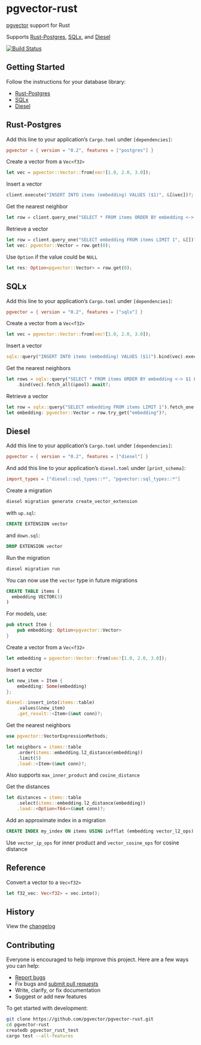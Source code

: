 # pgvector-rust

[pgvector](https://github.com/pgvector/pgvector) support for Rust

Supports [Rust-Postgres](https://github.com/sfackler/rust-postgres), [SQLx](https://github.com/launchbadge/sqlx), and [Diesel](https://github.com/diesel-rs/diesel)

[![Build Status](https://github.com/pgvector/pgvector-rust/workflows/build/badge.svg?branch=master)](https://github.com/pgvector/pgvector-rust/actions)

## Getting Started

Follow the instructions for your database library:

- [Rust-Postgres](#rust-postgres)
- [SQLx](#sqlx)
- [Diesel](#diesel)

## Rust-Postgres

Add this line to your application’s `Cargo.toml` under `[dependencies]`:

```toml
pgvector = { version = "0.2", features = ["postgres"] }
```

Create a vector from a `Vec<f32>`

```rust
let vec = pgvector::Vector::from(vec![1.0, 2.0, 3.0]);
```

Insert a vector

```rust
client.execute("INSERT INTO items (embedding) VALUES ($1)", &[&vec])?;
```

Get the nearest neighbor

```rust
let row = client.query_one("SELECT * FROM items ORDER BY embedding <-> $1 LIMIT 1", &[&vec])?;
```

Retrieve a vector

```rust
let row = client.query_one("SELECT embedding FROM items LIMIT 1", &[])?;
let vec: pgvector::Vector = row.get(0);
```

Use `Option` if the value could be `NULL`

```rust
let res: Option<pgvector::Vector> = row.get(0);
```

## SQLx

Add this line to your application’s `Cargo.toml` under `[dependencies]`:

```toml
pgvector = { version = "0.2", features = ["sqlx"] }
```

Create a vector from a `Vec<f32>`

```rust
let vec = pgvector::Vector::from(vec![1.0, 2.0, 3.0]);
```

Insert a vector

```rust
sqlx::query("INSERT INTO items (embedding) VALUES ($1)").bind(vec).execute(&pool).await?;
```

Get the nearest neighbors

```rust
let rows = sqlx::query("SELECT * FROM items ORDER BY embedding <-> $1 LIMIT 1")
    .bind(vec).fetch_all(&pool).await?;
```

Retrieve a vector

```rust
let row = sqlx::query("SELECT embedding FROM items LIMIT 1").fetch_one(&pool).await?;
let embedding: pgvector::Vector = row.try_get("embedding")?;
```

## Diesel

Add this line to your application’s `Cargo.toml` under `[dependencies]`:

```toml
pgvector = { version = "0.2", features = ["diesel"] }
```

And add this line to your application’s `diesel.toml` under `[print_schema]`:

```toml
import_types = ["diesel::sql_types::*", "pgvector::sql_types::*"]
```

Create a migration

```sh
diesel migration generate create_vector_extension
```

with `up.sql`:

```sql
CREATE EXTENSION vector
```

and `down.sql`:

```sql
DROP EXTENSION vector
```

Run the migration

```sql
diesel migration run
```

You can now use the `vector` type in future migrations

```sql
CREATE TABLE items (
  embedding VECTOR(3)
)
```

For models, use:

```rust
pub struct Item {
    pub embedding: Option<pgvector::Vector>
}
```

Create a vector from a `Vec<f32>`

```rust
let embedding = pgvector::Vector::from(vec![1.0, 2.0, 3.0]);
```

Insert a vector

```rust
let new_item = Item {
    embedding: Some(embedding)
};

diesel::insert_into(items::table)
    .values(&new_item)
    .get_result::<Item>(&mut conn)?;
```

Get the nearest neighbors

```rust
use pgvector::VectorExpressionMethods;

let neighbors = items::table
    .order(items::embedding.l2_distance(embedding))
    .limit(5)
    .load::<Item>(&mut conn)?;
```

Also supports `max_inner_product` and `cosine_distance`

Get the distances

```rust
let distances = items::table
    .select(items::embedding.l2_distance(embedding))
    .load::<Option<f64>>(&mut conn)?;
```

Add an approximate index in a migration

```sql
CREATE INDEX my_index ON items USING ivfflat (embedding vector_l2_ops)
```

Use `vector_ip_ops` for inner product and `vector_cosine_ops` for cosine distance

## Reference

Convert a vector to a `Vec<f32>`

```rust
let f32_vec: Vec<f32> = vec.into();
```

## History

View the [changelog](https://github.com/pgvector/pgvector-rust/blob/master/CHANGELOG.md)

## Contributing

Everyone is encouraged to help improve this project. Here are a few ways you can help:

- [Report bugs](https://github.com/pgvector/pgvector-rust/issues)
- Fix bugs and [submit pull requests](https://github.com/pgvector/pgvector-rust/pulls)
- Write, clarify, or fix documentation
- Suggest or add new features

To get started with development:

```sh
git clone https://github.com/pgvector/pgvector-rust.git
cd pgvector-rust
createdb pgvector_rust_test
cargo test --all-features
```
